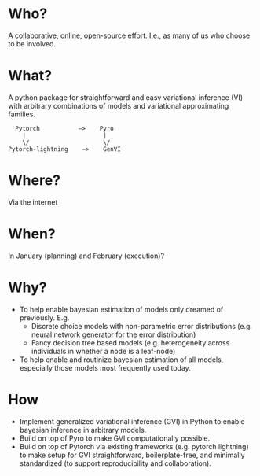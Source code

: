 Who?
===
A collaborative, online, open-source effort. I.e., as many of us who choose to be involved.

What?
=====
A python package for straightforward and easy variational inference (VI) with arbitrary combinations of models and variational approximating families.

      Pytorch           —>    Pyro
        |                      |
        \/                     \/
    Pytorch-lightning    —>    GenVI


Where?
======
Via the internet

When?
=====
In January (planning) and February (execution)?

Why?
====
- To help enable bayesian estimation of models only dreamed of previously. E.g.
    - Discrete choice models with non-parametric error distributions (e.g. neural network generator for the error distribution)
    - Fancy decision tree based models (e.g. heterogeneity across individuals in whether a node is a leaf-node)
- To help enable and routinize bayesian estimation of all models, especially those models most frequently used today.


How
===
- Implement generalized variational inference (GVI) in Python to enable bayesian inference in arbitrary models.
- Build on top of Pyro to make GVI computationally possible.
- Build on top of Pytorch via existing frameworks (e.g. pytorch lightning) to make setup for GVI straightforward, boilerplate-free, and minimally standardized (to support reproducibility and collaboration).
